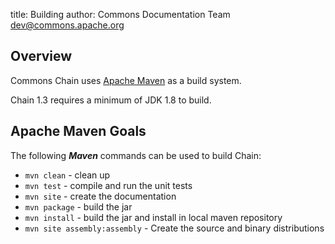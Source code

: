 title: Building
author: Commons Documentation Team <dev@commons.apache.org>

<!--
    Licensed to the Apache Software Foundation (ASF) under one
    or more contributor license agreements.  See the NOTICE file
    distributed with this work for additional information
    regarding copyright ownership.  The ASF licenses this file
    to you under the Apache License, Version 2.0 (the
    "License"); you may not use this file except in compliance
    with the License.  You may obtain a copy of the License at

      http://www.apache.org/licenses/LICENSE-2.0

    Unless required by applicable law or agreed to in writing,
    software distributed under the License is distributed on an
    "AS IS" BASIS, WITHOUT WARRANTIES OR CONDITIONS OF ANY
    KIND, either express or implied.  See the License for the
    specific language governing permissions and limitations
    under the License.
-->

## Overview

Commons Chain uses [Apache Maven](https://maven.apache.org) as a build system.

Chain 1.3 requires a minimum of JDK 1.8 to build.

## Apache Maven Goals

The following **_Maven_** commands can be used to build Chain:

* `mvn clean` - clean up
* `mvn test` - compile and run the unit tests
* `mvn site` - create the documentation
* `mvn package` - build the jar
* `mvn install` - build the jar and install in local maven repository
* `mvn site assembly:assembly` - Create the source and binary distributions
